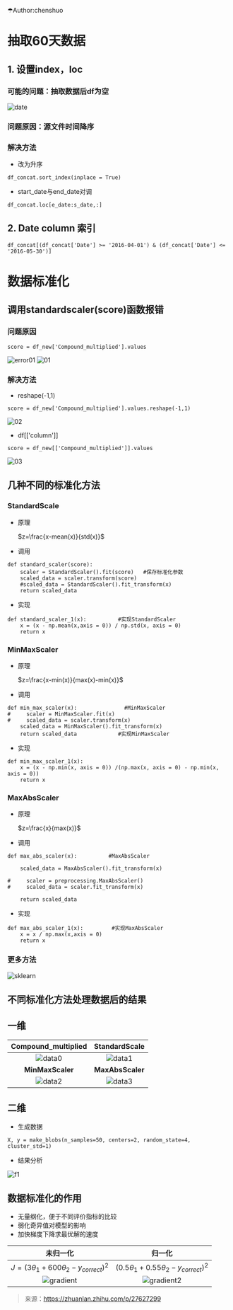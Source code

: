 &#9730;Author:chenshuo
# 抽取60天数据
## 1. 设置index，loc
### 可能的问题：抽取数据后df为空
![date](../img/python/19class/20191023/date01.png)
### 问题原因：源文件时间降序
### 解决方法
- 改为升序
```
df_concat.sort_index(inplace = True) 
```
- start_date与end_date对调
```
df_concat.loc[e_date:s_date,:] 
```
## 2. Date column 索引
```
df_concat[(df_concat['Date'] >= '2016-04-01') & (df_concat['Date'] <= '2016-05-30')]
```
# 数据标准化
## 调用standardscaler(score)函数报错
### 问题原因
```
score = df_new['Compound_multiplied'].values
```

![error01](../img/python/19class/20191023/error01.png)
![01](../img/python/19class/20191023/01.png)
### 解决方法

- reshape(-1,1)
```
score = df_new['Compound_multiplied'].values.reshape(-1,1)
```

![02](../img/python/19class/20191023/02.png)

- df[['column']]
```
score = df_new[['Compound_multiplied']].values
```

![03](../img/python/19class/20191023/03.png)

## 几种不同的标准化方法
### StandardScale
- 原理  
  
  $z=\frac{x-mean(x)}{std(x)}$
  
- 调用
```
def standard_scaler(score):                 
    scaler = StandardScaler().fit(score)   #保存标准化参数
    scaled_data = scaler.transform(score)
    #scaled_data = StandardScaler().fit_transform(x)
    return scaled_data
```
- 实现
```
def standard_scaler_1(x):          #实现StandardScaler
    x = (x - np.mean(x,axis = 0)) / np.std(x, axis = 0)
    return x
```
### MinMaxScaler
- 原理
  
  $z=\frac{x-min(x)}{max(x)-min(x)}$

- 调用
```
def min_max_scaler(x):               #MinMaxScaler
#     scaler = MinMaxScaler.fit(x)
#     scaled_data = scaler.transform(x)
    scaled_data = MinMaxScaler().fit_transform(x)
    return scaled_data             #实现MinMaxScaler
```
- 实现
```
def min_max_scaler_1(x):
    x = (x - np.min(x, axis = 0)) /(np.max(x, axis = 0) - np.min(x, axis = 0))
    return x
```
### MaxAbsScaler
- 原理  
  
  $z=\frac{x}{max(x)}$
- 调用
```
def max_abs_scaler(x):          #MaxAbsScaler 
    
    scaled_data = MaxAbsScaler().fit_transform(x)

#     scaler = preprocessing.MaxAbsScaler()
#     scaled_data = scaler.fit_transform(x)
  
    return scaled_data
```
- 实现
```
def max_abs_scaler_1(x):         #实现MaxAbsScaler      
    x = x / np.max(x,axis = 0)
    return x
```
### 更多方法
![sklearn](../img/python/19class/20191023/preprocessing.png)
## 不同标准化方法处理数据后的结果
## 一维  

|Compound_multiplied | StandardScale|
| :-: | :-: |
|![data0](../img/python/19class/20191023/data0.png)|![data1](../img/python/19class/20191023/data1.png)
|**MinMaxScaler**|**MaxAbsScaler**|
|![data2](../img/python/19class/20191023/data2.png)|![data3](../img/python/19class/20191023/data3.png)
## 二维
- 生成数据
```
X, y = make_blobs(n_samples=50, centers=2, random_state=4, cluster_std=1)
```
- 结果分析

![f1](../img/python/19class/20191023/Figure_1.png)
## 数据标准化的作用
- 无量纲化，便于不同评价指标的比较
- 弱化奇异值对模型的影响
- 加快梯度下降求最优解的速度  

| 未归一化 | 归一化 |
| :-: | :-: |
|$J = (3\theta_{1} + 600\theta_{2} - y_{correct})^{2}$|$(0.5\theta_{1}+0.55\theta_{2}-y_{correct})^{2}$
| ![gradient](../img/python/19class/20191023/梯度更新.png)|![gradient2](../img/python/19class/20191023/梯度更新2.png)
> 来源：https://zhuanlan.zhihu.com/p/27627299
